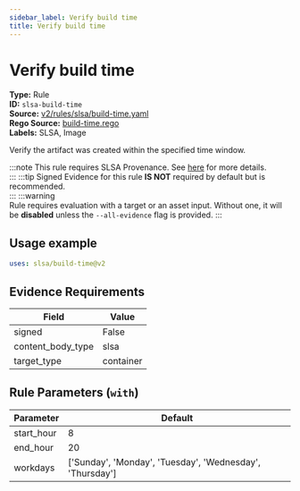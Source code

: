 ```yaml
---
sidebar_label: Verify build time
title: Verify build time
---  
```

# Verify build time  
**Type:** Rule  
**ID:** `slsa-build-time`  
**Source:** [v2/rules/slsa/build-time.yaml](https://github.com/scribe-public/sample-policies/blob/main/v2/rules/slsa/build-time.yaml)  
**Rego Source:** [build-time.rego](https://github.com/scribe-public/sample-policies/blob/main/v2/rules/slsa/build-time.rego)  
**Labels:** SLSA, Image  

Verify the artifact was created within the specified time window.

:::note 
This rule requires SLSA Provenance. See [here](/docs/valint/help/valint_slsa) for more details.  
::: 
:::tip 
Signed Evidence for this rule **IS NOT** required by default but is recommended.  
::: 
:::warning  
Rule requires evaluation with a target or an asset input. Without one, it will be **disabled** unless the `--all-evidence` flag is provided.
::: 

## Usage example

```yaml
uses: slsa/build-time@v2
```

## Evidence Requirements  
| Field | Value |
|-------|-------|
| signed | False |
| content_body_type | slsa |
| target_type | container |

## Rule Parameters (`with`)  
| Parameter | Default |
|-----------|---------|
| start_hour | 8 |
| end_hour | 20 |
| workdays | ['Sunday', 'Monday', 'Tuesday', 'Wednesday', 'Thursday'] |

